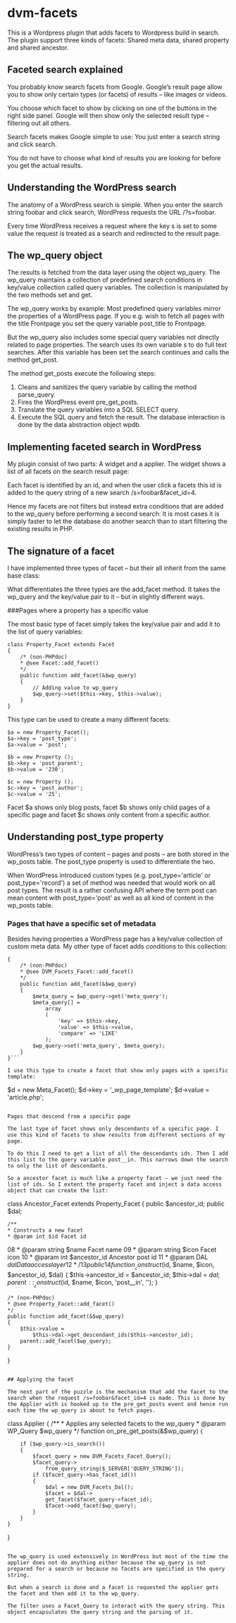 # dvm-facets

This is a Wordpress plugin that adds facets to Wordpress build in search. The plugin support three kinds of facets: Shared meta data, shared property and shared ancestor. 

## Faceted search explained

You probably know search facets from Google. Google’s result page allow you to show only certain types (or facets) of results – like images or videos.

You choose which facet to show by clicking on one of the buttons in the right side panel. Google will then show only the selected result type – filtering out all others.

Search facets makes Google simple to use: You just enter a search string and click search.

You do not have to choose what kind of results you are looking for before you get the actual results.

## Understanding the WordPress search

The anatomy of a WordPress search is simple. When you enter the search string foobar and click search, WordPress requests the URL /?s=foobar.

Every time WordPress receives a request where the key s is set to some value the request is treated as a search and redirected to the result page.

## The wp_query object

The results is fetched from the data layer using the object wp_query. The wp_query maintains a collection of predefined search conditions in key/value collection called query variables. The collection is manipulated by the two methods set and get.

The wp_query works by example: Most predefined query variables mirror the properties of a WordPress page. If you e.g. wish to fetch all pages with the title Frontpage you set the query variable post_title to Frontpage.

But the wp_query also includes some special query variables not directly related to page properties. The search uses its own variable s to do full text searches. After this variable has been set the search continues and calls the method get_post.

The method get_posts execute the following steps:

1. Cleans and sanitizes the query variable by calling the method parse_query.
2. Fires the WordPress event pre_get_posts.
3. Translate the query variables into a SQL SELECT query.
4. Execute the SQL query and fetch the result. The database interaction is done by the data abstraction object wpdb.

## Implementing faceted search in WordPress

My plugin consist of two parts: A widget and a applier. The widget shows a list of all facets on the search result page:

Each facet is identified by an id, and when the user click a facets this id is added to the query string of a new search /s=foobar&facet_id=4.

Hence my facets are not filters but instead extra conditions that are added to the wp_query before performing a second search: It is most cases it is simply faster to let the database do another search than to start filtering the existing results in PHP.

## The signature of a facet

I have implemented three types of facet – but their all inherit from the same base class:

What differentiates the three types are the add_facet method. It takes the wp_query and the key/value pair to it – but in slightly different ways.

###Pages where a property has a specific value

The most basic type of facet simply takes the key/value pair and add it to the list of query variables:

```
class Property_Facet extends Facet
{
    /* (non-PHPdoc)
    * @see Facet::add_facet()
    */
    public function add_facet(&$wp_query)
    {
        // Adding value to wp_query
        $wp_query->set($this->key, $this->value);
    }
}
```

This type can be used to create a many different facets:

```
$a = new Property_Facet();
$a->key = 'post_type';
$a->value = 'post';
```
 
```
$b = new Property ();
$b->key = 'post_parent';
$b->value = '230';
```
 
```
$c = new Property ();
$c->key = 'post_author';
$c->value = '25';
```

Facet $a shows only blog posts, facet $b shows only child pages of a specific page and facet $c shows only content from a specific author.

## Understanding post_type property

WordPress’s two types of content – pages and posts – are both stored in the wp_posts table. The post_type property is used to differentiate the two.

When WordPress introduced custom types (e.g. post_type='article' or post_type='record') a set of method was needed that would work on all post types. The result is a rather confusing API where the term post can mean content with post_type='post' as well as all kind of content in the wp_posts table.

### Pages that have a specific set of metadata

Besides having properties a WordPress page has a key/value collection of custom meta data. My other type of facet adds conditions to this collection:

```class Meta_Facet extends Facet
{
    /* (non-PHPdoc)
    * @see DVM_Facets_Facet::add_facet()
    */
    public function add_facet(&$wp_query)
    {
        $meta_query = $wp_query->get('meta_query');
        $meta_query[] =
            array
            (
                'key' => $this->key,
                'value' => $this->value,
                'compare' => 'LIKE'
            );
        $wp_query->set('meta_query', $meta_query);
    }
}```

I use this type to create a facet that show only pages with a specific template:

```
$d = new Meta_Facet();
$d->key = '_wp_page_template';
$d->value = 'article.php';
```

Pages that descend from a specific page

The last type of facet shows only descendants of a specific page. I use this kind of facets to show results from different sections of my page.

To do this I need to get a list of all the descendants ids. Then I add this list to the query variable post__in. This narrows down the search to only the list of descendants.

So a ancestor facet is much like a property facet – we just need the list of ids. So I extent the property facet and inject a data access object that can create the list:

```
class Ancestor_Facet extends Property_Facet
{
    public $ancestor_id;
    public $dal;

    /**
    * Constructs a new facet
    * @param int $id Facet id
08
    * @param string $name Facet name
09
    * @param string $icon Facet icon
10
    * @param int $ancestor_id Ancestor post id
11
    * @param DAL $dal Data access layer
12
    */
13
    public
14
    function __construct($id, $name, $icon, $ancestor_id, $dal)
    {
        $this->ancestor_id = $ancestor_id;
        $this->dal = $dal;
        parent::__construct($id, $name, $icon, 'post__in', '');
    }

    /* (non-PHPdoc)
    * @see Property_Facet::add_facet()
    */
    public function add_facet(&$wp_query)
    {
        $this->value =
            $this->dal->get_descendant_ids($this->ancestor_id);
        parent::add_facet($wp_query);
    }
}
```

## Applying the facet

The next part of the puzzle is the mechanism that add the facet to the search when the request /s=foobar&facet_id=4 is made. This is done by the Applier with is hooked up to the pre_get_posts event and hence run each time the wp_query is about to fetch pages.

```
class Applier
{
    /**
    * Applies any selected facets to the wp_query
    * @param WP_Query $wp_query
    */
    function on_pre_get_posts(&$wp_query)
    {

        if ($wp_query->is_search())
        {
            $facet_query = new DVM_Facets_Facet_Query();
            $facet_query->
                from_query_string($_SERVER['QUERY_STRING']);
            if ($facet_query->has_facet_id())
            {
                $dal = new DVM_Facets_Dal();
                $facet = $dal->
                get_facet($facet_query->facet_id);
                $facet->add_facet($wp_query);
            }
        }
    }
}
```

The wp_query is used extensively in WordPress but most of the time the applier does not do anything either because the wp_query is not prepared for a search or because no facets are specified in the query string.

But when a search is done and a facet is requested the applier gets the facet and then add it to the wp_query.

The filter uses a Facet_Query to interact with the query string. This object encapsulates the query string and the parsing of it.

